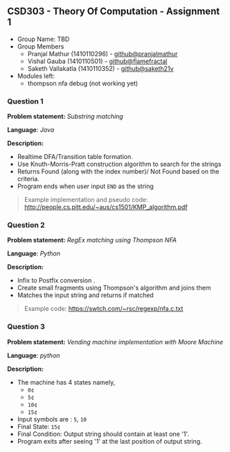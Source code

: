 ## CSD303 - Theory Of Computation - Assignment 1

- Group Name: TBD 
- Group Members
  - Pranjal Mathur (1410110296) - [github@pranjalmathur](https://github.com/pranjalmathur/)
  - Vishal Gauba (1410110501) - [github@flamefractal](https://github.com/flamefractal/)
  - Saketh Vallakatla (1410110352) - [github@saketh21v](https://github.com/saketh21v/)
- Modules left:
  - thompson nfa debug (not working yet)



### Question 1

**Problem statement:** *Substring matching*

**Language**: *Java* 

**Description:**

+ Realtime DFA/Transition table formation.
+ Use Knuth-Morris-Pratt construction algorithm to search for the strings
+ Returns Found (along with the index number)/ Not Found based on the criteria.
+ Program ends when user input `END` as the string
> Example implementation and pseudo code: http://people.cs.pitt.edu/~aus/cs1501/KMP_algorithm.pdf



### Question 2

**Problem statement:** *RegEx matching using Thompson NFA*

**Language**: *Python* 

**Description:**

- Infix to Postfix conversion .
- Create small fragments using Thompson's algorithm and joins them
- Matches the input string and returns if matched

> Example code: https://swtch.com/~rsc/regexp/nfa.c.txt



### Question 3

**Problem statement:** *Vending machine implementation with Moore Machine*

**Language**: *python* 

**Description:**

+ The machine has 4 states namely, 
  + `0¢`
  + `5¢`
  + `10¢`
  + `15¢`
+ Input symbols are : `5`, `10`
+ Final State: `15¢`
+ Final Condition: Output string should contain at least one '1'.
+ Program exits after seeing '1' at the last position of output string.
